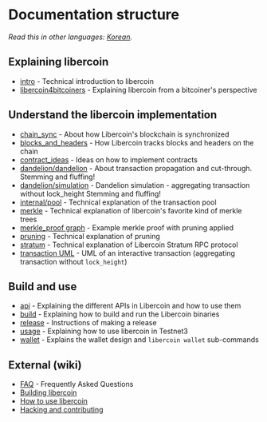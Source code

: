 # Documentation structure

*Read this in other languages: [Korean](table_of_contents_KR.md).*

## Explaining libercoin

- [intro](intro.md) - Technical introduction to libercoin
- [libercoin4bitcoiners](libercoin4bitcoiners.md) - Explaining libercoin from a bitcoiner's perspective

## Understand the libercoin implementation

- [chain_sync](chain/chain_sync.md) - About how Libercoin's blockchain is synchronized
- [blocks_and_headers](chain/blocks_and_headers.md) - How Libercoin tracks blocks and headers on the chain
- [contract_ideas](contract_ideas.md) - Ideas on how to implement contracts
- [dandelion/dandelion](dandelion/dandelion.md) - About transaction propagation and cut-through. Stemming and fluffing!
- [dandelion/simulation](dandelion/simulation.md) - Dandelion simulation - aggregating transaction without lock_height Stemming and fluffing!
- [internal/pool](internal/pool.md) - Technical explanation of the transaction pool
- [merkle](merkle.md) - Technical explanation of libercoin's favorite kind of merkle trees
- [merkle_proof graph](merkle_proof/merkle_proof.png) - Example merkle proof with pruning applied
- [pruning](pruning.md) - Technical explanation of pruning
- [stratum](stratum.md) - Technical explanation of Libercoin Stratum RPC protocol
- [transaction UML](https://github.com/libercoinproject/libercoin-wallet/blob/master/doc/transaction/basic-transaction-wf.png) - UML of an interactive transaction (aggregating transaction without `lock_height`)

## Build and use

- [api](api/api.md) - Explaining the different APIs in Libercoin and how to use them
- [build](build.md) - Explaining how to build and run the Libercoin binaries
- [release](release_instruction.md) - Instructions of making a release
- [usage](usage.md) - Explaining how to use libercoin in Testnet3
- [wallet](wallet/usage.md) - Explains the wallet design and `libercoin wallet` sub-commands

## External (wiki)

- [FAQ](https://github.com/mimblewimble/docs/wiki/FAQ) - Frequently Asked Questions
- [Building libercoin](https://github.com/mimblewimble/docs/wiki/Building)
- [How to use libercoin](https://github.com/mimblewimble/docs/wiki/How-to-use-libercoin)
- [Hacking and contributing](https://github.com/mimblewimble/docs/wiki/Hacking-and-contributing)
